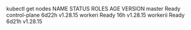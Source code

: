 kubectl get nodes
NAME       STATUS   ROLES           AGE     VERSION
master     Ready    control-plane   6d22h   v1.28.15
workeri    Ready    <none>          16h     v1.28.15
workerii   Ready    <none>          6d21h   v1.28.15

